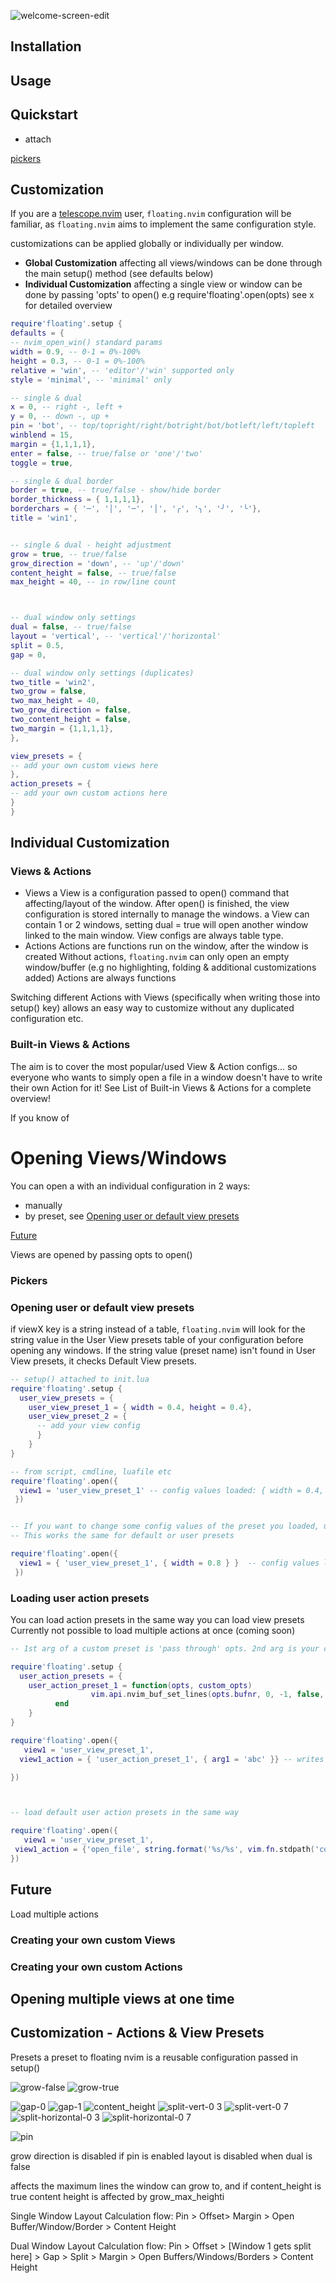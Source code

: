 
![welcome-screen-edit](https://user-images.githubusercontent.com/16906982/115617329-23926680-a2a6-11eb-95f9-114865144a5d.gif)

## Installation




## Usage




## Quickstart
- attach 



[pickers](#pickers)

## Customization
If you are a [telescope.nvim](https://github.com/nvim-telescope/telescope.nvim) user, `floating.nvim` configuration will be familiar, as `floating.nvim` aims to implement the same configuration style.

customizations can be applied globally or individually per window.
- **Global Customization** affecting all views/windows can be done through the main setup() method (see defaults below)
- **Individual Customization** affecting a single view or window can be done by passing 'opts' to open() 
e.g require'floating'.open(opts)
see x for detailed overview

```lua
require'floating'.setup {
defaults = {
-- nvim_open_win() standard params
width = 0.9, -- 0-1 = 0%-100%
height = 0.3, -- 0-1 = 0%-100%
relative = 'win', -- 'editor'/'win' supported only
style = 'minimal', -- 'minimal' only

-- single & dual
x = 0, -- right -, left +
y = 0, -- down -, up +
pin = 'bot', -- top/topright/right/botright/bot/botleft/left/topleft
winblend = 15,
margin = {1,1,1,1},
enter = false, -- true/false or 'one'/'two'
toggle = true, 

-- single & dual border
border = true, -- true/false - show/hide border
border_thickness = { 1,1,1,1},
borderchars = { '─', '│', '─', '│', '╭', '╮', '╯', '╰'},
title = 'win1',


-- single & dual - height adjustment
grow = true, -- true/false
grow_direction = 'down', -- 'up'/'down'
content_height = false, -- true/false
max_height = 40, -- in row/line count



-- dual window only settings
dual = false, -- true/false
layout = 'vertical', -- 'vertical'/'horizontal'
split = 0.5,
gap = 0,

-- dual window only settings (duplicates)
two_title = 'win2',
two_grow = false, 
two_max_height = 40,
two_grow_direction = false,
two_content_height = false,
two_margin = {1,1,1,1},
},

view_presets = {
-- add your own custom views here
},
action_presets = {
-- add your own custom actions here
}
}
```


## Individual Customization

### Views & Actions
- Views
a View is a configuration passed to open() command that affecting/layout of the window. 
After open() is finished, the view configuration is stored internally to manage the windows.
a View can contain 1 or 2 windows, setting dual = true will open another window linked to the main window.
View configs are always table type.
- Actions
Actions are functions run on the window, after the window is created
Without actions, `floating.nvim` can only open an empty window/buffer (e.g no highlighting, folding & additional customizations added)
Actions are always functions

Switching different Actions with Views (specifically when writing those into setup() key) allows an easy way to customize without any duplicated configuration etc.

### Built-in Views & Actions 
The aim is to cover the most popular/used View & Action configs... so everyone who wants to simply open a file in a window doesn't have to write their own Action for it!
See List of Built-in Views & Actions for a complete overview!

If you know of 

### 




# Opening Views/Windows
You can open a with an individual configuration in 2 ways:
- manually
- by preset, see [Opening user or default view presets](#Opening-user-or-default-view-presets)


[Future](#Future)


Views are opened by passing opts to open()



### Pickers


### Opening user or default view presets
if viewX key is a string instead of a table, `floating.nvim` will look for the string value in the User View presets table of your configuration before opening any windows.
If the string value (preset name) isn't found in User View presets, it checks Default View presets.


```lua
-- setup() attached to init.lua
require'floating'.setup {
  user_view_presets = {
    user_view_preset_1 = { width = 0.4, height = 0.4},
    user_view_preset_2 = {
      -- add your view config
      }  
    }
}

-- from script, cmdline, luafile etc
require'floating'.open({
  view1 = 'user_view_preset_1' -- config values loaded: { width = 0.4, height = 0.4  }
 })


-- If you want to change some config values of the preset you loaded, use 2nd argument.
-- This works the same for default or user presets

require'floating'.open({
  view1 = { 'user_view_preset_1', { width = 0.8 } }  -- config values loaded: { width = 0.8, height = 0.4 }
 })
```


### Loading user action presets
You can load action presets in the same way you can load view presets
Currently not possible to load multiple actions at once (coming soon)


```lua
-- 1st arg of a custom preset is 'pass through' opts. 2nd arg is your custom opts.

require'floating'.setup {
  user_action_presets = {
    user_action_preset_1 = function(opts, custom_opts)
                  vim.api.nvim_buf_set_lines(opts.bufnr, 0, -1, false, { custom_opts.arg1 })
          end
    }
}

require'floating'.open({
   view1 = 'user_view_preset_1',
  view1_action = { 'user_action_preset_1', { arg1 = 'abc' }} -- writes 'abc' to buffer of opened window

})



-- load default user action presets in the same way

require'floating'.open({
   view1 = 'user_view_preset_1',
 view1_action = {'open_file', string.format('%s/%s', vim.fn.stdpath('config'), 'init.lua')}
})

```




## Future
Load multiple actions



### Creating your own custom Views







### Creating your own custom Actions







## Opening multiple views at one time















## Customization - Actions & View Presets
Presets 
a preset to floating nvim is a reusable configuration passed in setup() 




![grow-false](https://user-images.githubusercontent.com/16906982/115581381-d057ee00-a27c-11eb-8fd5-3e91a5668ccb.gif)
![grow-true](https://user-images.githubusercontent.com/16906982/115581396-d2ba4800-a27c-11eb-8d2a-06a846d18fe5.gif)

![gap-0](https://user-images.githubusercontent.com/16906982/115616286-e37eb400-a2a4-11eb-842e-9f71b7698a8e.png)
![gap-1](https://user-images.githubusercontent.com/16906982/115616294-e4afe100-a2a4-11eb-8b43-1df6abd164f6.png)
![content_height](https://user-images.githubusercontent.com/16906982/115616308-eb3e5880-a2a4-11eb-9b1e-53c98ba073ba.gif)
![split-vert-0 3](https://user-images.githubusercontent.com/16906982/115616316-ee394900-a2a4-11eb-874a-1a3338a785b4.png)
![split-vert-0 7](https://user-images.githubusercontent.com/16906982/115616326-f0030c80-a2a4-11eb-8d68-741581175139.png)
![split-horizontal-0 3](https://user-images.githubusercontent.com/16906982/115616340-f2656680-a2a4-11eb-95fe-9650b958bae6.png)
![split-horizontal-0 7](https://user-images.githubusercontent.com/16906982/115616345-f3969380-a2a4-11eb-8fbe-522c74a56591.png)




![pin](https://user-images.githubusercontent.com/16906982/115612416-16727900-a2a0-11eb-98ec-7d92979fc652.png)





grow direction is disabled if pin is enabled
layout is disabled when dual is false

affects the maximum lines the window can grow to, and if content_height is true
content height is affected by grow_max_heighti



Single Window Layout Calculation flow:
Pin > Offset> Margin > Open Buffer/Window/Border > Content Height

Dual Window Layout Calculation flow:
Pin > Offset > [Window 1 gets split here] > Gap > Split > Margin > Open Buffers/Windows/Borders > Content Height
